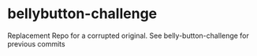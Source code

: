 # bellybutton-challenge
Replacement Repo for a corrupted original. See belly-button-challenge for previous commits
